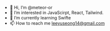 - 👋 Hi, I’m @meteor-or
- 👀 I’m interested in JavaScirpt, React, Tailwind.
- 🌱 I’m currently learning Swifte
- 📫 How to reach me leeyuseong14@gmail.com

